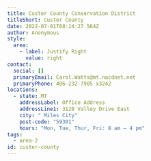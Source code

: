 ```yaml
---
title: Custer County Conservation District
titleShort: Custer County
date: 2022-07-01T08:14:27.564Z
author: Anonymous
style:
  area:
    - label: Justify Right
      value: right
contact:
  social: []
  primaryEmail: Carol.Watts@mt.nacdnet.net
  primaryPhone: 406-232-7905 x3242
locations:
  - state: MT
    addressLabel: Office Address
    addressLine1: 3120 Valley Drive East
    city: " Miles City"
    post-code: "59301"
    hours: "Mon, Tue, Thur, Fri: 8 am – 4 pm"
tags:
  - area-2
id: custer-county
---
```


